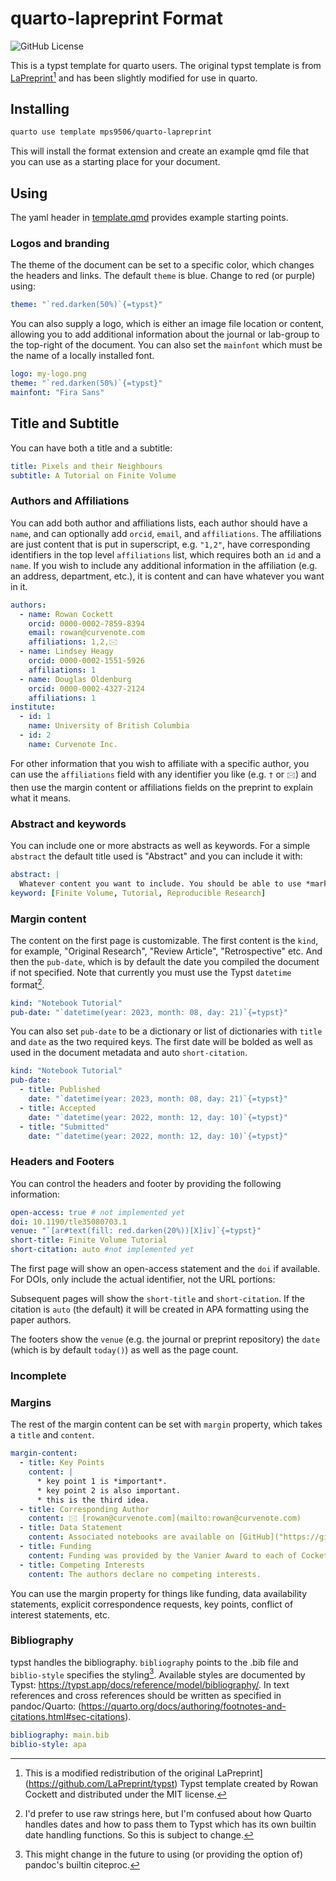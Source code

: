# quarto-lapreprint Format

![GitHub License](https://img.shields.io/github/license/mps9506/quarto-lapreprint)


This is a typst template for quarto users. The original typst template is from [LaPreprint](https://github.com/LaPreprint/typst)[^distribution] and has been slightly modified for use in quarto.

[^distribution]: This is a modified redistribution of the original LaPreprint](https://github.com/LaPreprint/typst) Typst template created by Rowan Cockett and distributed under the MIT license. 

## Installing

```bash
quarto use template mps9506/quarto-lapreprint
```

This will install the format extension and create an example qmd file
that you can use as a starting place for your document.

## Using

The yaml header in [template.qmd](template.qmd) provides example starting points.

### Logos and branding

The theme of the document can be set to a specific color, which changes the headers and links. The default `theme` is blue. Change to red (or purple) using:

```yaml
theme: "`red.darken(50%)`{=typst}"
```
You can also supply a logo, which is either an image file location or content, allowing you to add additional information about the journal or lab-group to the top-right of the document. You can also set the `mainfont` which must be the name of a locally installed font.

```yaml
logo: my-logo.png
theme: "`red.darken(50%)`{=typst}"
mainfont: "Fira Sans"
```

## Title and Subtitle

You can have both a title and a subtitle:

```yaml
title: Pixels and their Neighbours
subtitle: A Tutorial on Finite Volume
```



### Authors and Affiliations

You can add both author and affiliations lists, each author should have a `name`, and can optionally add `orcid`, `email`, and `affiliations`. The affiliations are just content that is put in superscript, e.g. `"1,2"`, have corresponding identifiers in the top level `affiliations` list, which requires both an `id` and a `name`. If you wish to include any additional information in the affiliation (e.g. an address, department, etc.), it is content and can have whatever you want in it.

```yaml
authors:
  - name: Rowan Cockett
    orcid: 0000-0002-7859-8394
    email: rowan@curvenote.com
    affiliations: 1,2,🖂
  - name: Lindsey Heagy
    orcid: 0000-0002-1551-5926
    affiliations: 1
  - name: Douglas Oldenburg
    orcid: 0000-0002-4327-2124
    affiliations: 1
institute:
  - id: 1
    name: University of British Columbia
  - id: 2
    name: Curvenote Inc.
```

For other information that you wish to affiliate with a specific author, you can use the `affiliations` field with any identifier you like (e.g. `†` or `🖂`) and then use the margin content or affiliations fields on the preprint to explain what it means.


### Abstract and keywords

You can include one or more abstracts as well as keywords. For a simple `abstract` the default title used is "Abstract" and you can include it with:

```yaml
abstract: |
  Whatever content you want to include. You should be able to use *markdown* as well.
keyword: [Finite Volume, Tutorial, Reproducible Research]
```

### Margin content

The content on the first page is customizable. The first content is the `kind`, for example, "Original Research", "Review Article", "Retrospective" etc. And then the `pub-date`, which is by default the date you compiled the document if not specified. Note that currently you must use the Typst `datetime` format[^date].

[^date]: I'd prefer to use raw strings here, but I'm confused about how Quarto handles dates and how to pass them to Typst which has its own builtin date handling functions. So this is subject to change.

```yaml
kind: "Notebook Tutorial"
pub-date: "`datetime(year: 2023, month: 08, day: 21)`{=typst}"
```

You can also set `pub-date` to be a dictionary or list of dictionaries with `title` and `date` as the two required keys. The first date will be bolded as well as used in the document metadata and auto `short-citation`.

```yaml
kind: "Notebook Tutorial"
pub-date: 
  - title: Published
    date: "`datetime(year: 2023, month: 08, day: 21)`{=typst}"
  - title: Accepted
    date: "`datetime(year: 2022, month: 12, day: 10)`{=typst}"
  - title: "Submitted"
    date: "`datetime(year: 2022, month: 12, day: 10)`{=typst}"
```

### Headers and Footers

You can control the headers and footer by providing the following information:

```yaml
open-access: true # not implemented yet
doi: 10.1190/tle35080703.1
venue: "`[ar#text(fill: red.darken(20%))[X]iv]`{=typst}"
short-title: Finite Volume Tutorial
short-citation: auto #not implemented yet
```

The first page will show an open-access statement and the `doi` if available. For DOIs, only include the actual identifier, not the URL portions:


Subsequent pages will show the `short-title` and `short-citation`. If the citation is `auto` (the default) it will be created in APA formatting using the paper authors.


The footers show the `venue` (e.g. the journal or preprint repository) the `date` (which is by default `today()`) as well as the page count.



### Incomplete


### Margins

The rest of the margin content can be set with `margin` property, which takes a `title` and `content`.

```yaml
margin-content:
  - title: Key Points
    content: |
      * key point 1 is *important*.
      * key point 2 is also important.
      * this is the third idea.
  - title: Corresponding Author
    content: 🖂 [rowan@curvenote.com](mailto:rowan@curvenote.com)
  - title: Data Statement
    content: Associated notebooks are available on [GitHub]("https://github.com/simpeg/tle-finitevolume") and can be run online with [MyBinder]("http://mybinder.org/repo/simpeg/tle-finitevolume").
  - title: Funding
    content: Funding was provided by the Vanier Award to each of Cockett and Heagy.
  - title: Competing Interests
    content: The authors declare no competing interests.
```

You can use the margin property for things like funding, data availability statements, explicit correspondence requests, key points, conflict of interest statements, etc.


### Bibliography

typst handles the bibliography. `bibliography` points to the .bib file and `biblio-style` specifies the styling[^biblio]. Available styles are documented by Typst: https://typst.app/docs/reference/model/bibliography/. In text references and cross references should be written as specified in pandoc/Quarto: (https://quarto.org/docs/authoring/footnotes-and-citations.html#sec-citations).

[^biblio]: This might change in the future to using (or providing the option of) pandoc's builtin citeproc. 

```yaml
bibliography: main.bib
biblio-style: apa 
```